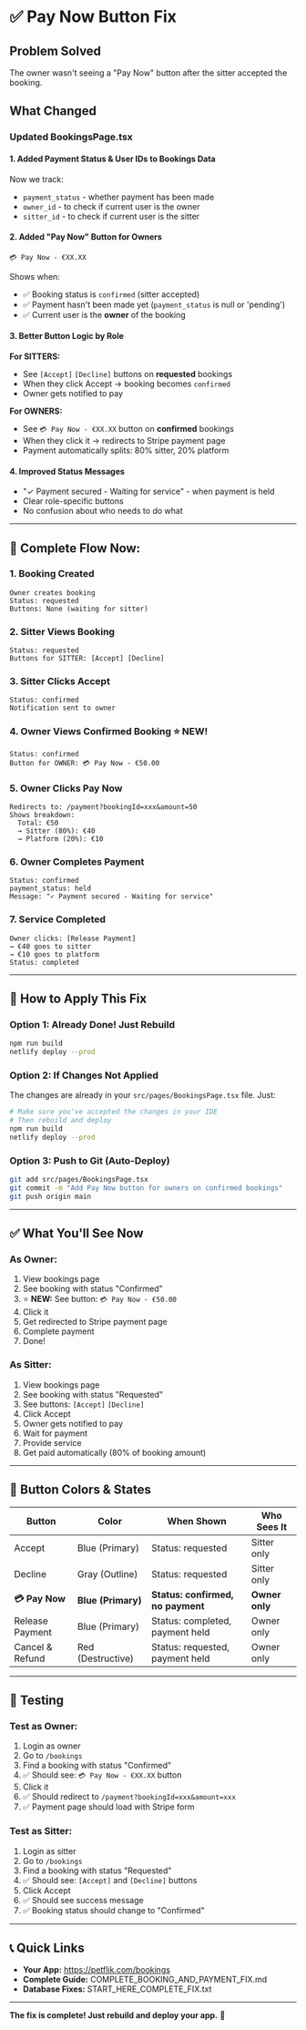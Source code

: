 # ✅ Pay Now Button Fix

## Problem Solved
The owner wasn't seeing a "Pay Now" button after the sitter accepted the booking.

## What Changed

### Updated BookingsPage.tsx

#### 1. **Added Payment Status & User IDs to Bookings Data**
Now we track:
- `payment_status` - whether payment has been made
- `owner_id` - to check if current user is the owner
- `sitter_id` - to check if current user is the sitter

#### 2. **Added "Pay Now" Button for Owners**
```tsx
💳 Pay Now - €XX.XX
```

Shows when:
- ✅ Booking status is `confirmed` (sitter accepted)
- ✅ Payment hasn't been made yet (`payment_status` is null or 'pending')
- ✅ Current user is the **owner** of the booking

#### 3. **Better Button Logic by Role**

**For SITTERS:**
- See `[Accept]` `[Decline]` buttons on **requested** bookings
- When they click Accept → booking becomes `confirmed`
- Owner gets notified to pay

**For OWNERS:**
- See `💳 Pay Now - €XX.XX` button on **confirmed** bookings
- When they click it → redirects to Stripe payment page
- Payment automatically splits: 80% sitter, 20% platform

#### 4. **Improved Status Messages**
- "✓ Payment secured - Waiting for service" - when payment is held
- Clear role-specific buttons
- No confusion about who needs to do what

---

## 🎯 Complete Flow Now:

### 1. **Booking Created**
```
Owner creates booking
Status: requested
Buttons: None (waiting for sitter)
```

### 2. **Sitter Views Booking**
```
Status: requested
Buttons for SITTER: [Accept] [Decline]
```

### 3. **Sitter Clicks Accept**
```
Status: confirmed
Notification sent to owner
```

### 4. **Owner Views Confirmed Booking** ⭐ **NEW!**
```
Status: confirmed
Button for OWNER: 💳 Pay Now - €50.00
```

### 5. **Owner Clicks Pay Now**
```
Redirects to: /payment?bookingId=xxx&amount=50
Shows breakdown:
  Total: €50
  → Sitter (80%): €40
  → Platform (20%): €10
```

### 6. **Owner Completes Payment**
```
Status: confirmed
payment_status: held
Message: "✓ Payment secured - Waiting for service"
```

### 7. **Service Completed**
```
Owner clicks: [Release Payment]
→ €40 goes to sitter
→ €10 goes to platform
Status: completed
```

---

## 🚀 How to Apply This Fix

### Option 1: Already Done! Just Rebuild
```bash
npm run build
netlify deploy --prod
```

### Option 2: If Changes Not Applied
The changes are already in your `src/pages/BookingsPage.tsx` file. Just:
```bash
# Make sure you've accepted the changes in your IDE
# Then rebuild and deploy
npm run build
netlify deploy --prod
```

### Option 3: Push to Git (Auto-Deploy)
```bash
git add src/pages/BookingsPage.tsx
git commit -m "Add Pay Now button for owners on confirmed bookings"
git push origin main
```

---

## ✅ What You'll See Now

### As Owner:
1. View bookings page
2. See booking with status "Confirmed"
3. ⭐ **NEW:** See button: `💳 Pay Now - €50.00`
4. Click it
5. Get redirected to Stripe payment page
6. Complete payment
7. Done!

### As Sitter:
1. View bookings page
2. See booking with status "Requested"
3. See buttons: `[Accept]` `[Decline]`
4. Click Accept
5. Owner gets notified to pay
6. Wait for payment
7. Provide service
8. Get paid automatically (80% of booking amount)

---

## 🎨 Button Colors & States

| Button | Color | When Shown | Who Sees It |
|--------|-------|------------|-------------|
| Accept | Blue (Primary) | Status: requested | Sitter only |
| Decline | Gray (Outline) | Status: requested | Sitter only |
| **💳 Pay Now** | **Blue (Primary)** | **Status: confirmed, no payment** | **Owner only** |
| Release Payment | Blue (Primary) | Status: completed, payment held | Owner only |
| Cancel & Refund | Red (Destructive) | Status: requested, payment held | Owner only |

---

## 🐛 Testing

### Test as Owner:
1. Login as owner
2. Go to `/bookings`
3. Find a booking with status "Confirmed"
4. ✅ Should see: `💳 Pay Now - €XX.XX` button
5. Click it
6. ✅ Should redirect to `/payment?bookingId=xxx&amount=xxx`
7. ✅ Payment page should load with Stripe form

### Test as Sitter:
1. Login as sitter
2. Go to `/bookings`
3. Find a booking with status "Requested"
4. ✅ Should see: `[Accept]` and `[Decline]` buttons
5. Click Accept
6. ✅ Should see success message
7. ✅ Booking status should change to "Confirmed"

---

## 📞 Quick Links

- **Your App:** https://petflik.com/bookings
- **Complete Guide:** COMPLETE_BOOKING_AND_PAYMENT_FIX.md
- **Database Fixes:** START_HERE_COMPLETE_FIX.txt

---

**The fix is complete! Just rebuild and deploy your app.** 🚀

